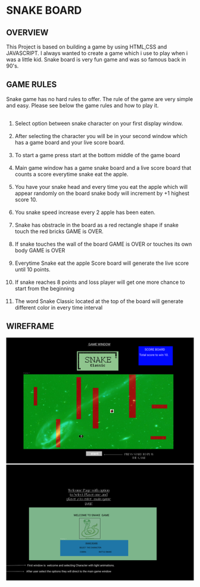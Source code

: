 <h1>SNAKE BOARD</H1>

<H2>OVERVIEW</H2>
This Project is based on building a game by using HTML,CSS and JAVASCRIPT. I always wanted to create a game which i use to play when i was a little kid. Snake board is very fun game and was so famous back in 90's.

<h2>GAME RULES</h2> 
 Snake game has no hard rules to offer. The rule of the game are very simple and easy. Please see below the game rules and how to play it.
 <ol>
  <br>
 <li>Select option between snake character on your first display window.
 </li>
  <br>
<li>After selecting the character you will be in your second window which has a game board and your live score board.
 </li>
  <br>
 <li>To start a game press start at the bottom middle of the game board
 </li>
  <br>
 <li>Main game window has a game snake board and a live score board that counts a score everytime snake eat the apple.
 </li>
  <br>
 <li>You have your snake head and every time you eat the apple which will appear randomly on the board snake body will increment by +1 highest score 10.
 </li>
  <br>
 <li>You snake speed increase every 2 apple has been eaten. 
 </li>
  <br>
 <li>Snake has obstracle in the board as a red rectangle shape if snake touch the red bricks GAME is OVER.
 </li>
  <br>
 <li>If snake touches the wall of the board GAME is OVER or touches its own body GAME is OVER </li>
  <br>
 <li>Everytime Snake eat the apple Score board will generate the live score until 10 points. </li>
  <br>
 <li>If snake reaches 8 points and loss player will get one more chance to start from the beginning</li>
  <br>
 <li>The word Snake Classic located at the top of the board will generate different color in every time interval</li>
 
 </ol>


 <h2>WIREFRAME</h2>

 <img src='snake.png'>
 <br>
 <img src='snake2.png'>
 

 







